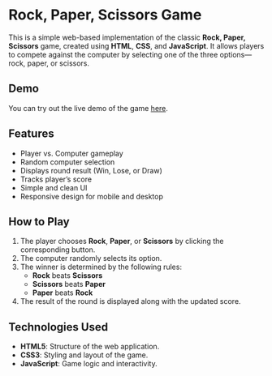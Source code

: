 # Rock, Paper, Scissors Game

This is a simple web-based implementation of the classic **Rock, Paper, Scissors** game, created using **HTML**, **CSS**, and **JavaScript**. It allows players to compete against the computer by selecting one of the three options—rock, paper, or scissors.

## Demo
You can try out the live demo of the game [here](#).

## Features
- Player vs. Computer gameplay
- Random computer selection
- Displays round result (Win, Lose, or Draw)
- Tracks player’s score
- Simple and clean UI
- Responsive design for mobile and desktop

## How to Play
1. The player chooses **Rock**, **Paper**, or **Scissors** by clicking the corresponding button.
2. The computer randomly selects its option.
3. The winner is determined by the following rules:
   - **Rock** beats **Scissors**
   - **Scissors** beats **Paper**
   - **Paper** beats **Rock**
4. The result of the round is displayed along with the updated score.

## Technologies Used
- **HTML5**: Structure of the web application.
- **CSS3**: Styling and layout of the game.
- **JavaScript**: Game logic and interactivity.
